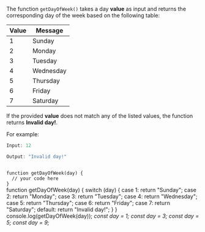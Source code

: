 The function `getDayOfWeek()` takes a day **value**
as input and returns the corresponding day
of the week based on the following table:

| Value | Message   |
| ----- | --------- |
| 1     | Sunday    |
| 2     | Monday    |
| 3     | Tuesday   |
| 4     | Wednesday |
| 5     | Thursday  |
| 6     | Friday    |
| 7     | Saturday  |

If the provided **value** does not match any of the listed values,
the function returns **Invalid day!**.

For example:
```js
Input: 12

Output: "Invalid day!"
```
<codeblock language="javascript" type="exercise" testMode="multipleInput">
<code>
function getDayOfWeek(day) {
  // your code here
}
</code>

<solution>
function getDayOfWeek(day) {
  switch (day) {
    case 1:
      return "Sunday";
    case 2:
      return "Monday";
    case 3:
      return "Tuesday";
    case 4:
      return "Wednesday";
    case 5:
      return "Thursday";
    case 6:
      return "Friday";
    case 7:
      return "Saturday";
    default:
      return "Invalid day!";
  }
}
</solution>

<testcases>
<caller>
console.log(getDayOfWeek(day));
</caller>
<testcase>
<i>
const day = 1;
</i>
</testcase>
<testcase>
<i>
const day = 3;
</i>
</testcase>
<testcase>
<i>
const day = 5;
</i>
</testcase>
<testcase>
<i>
const day = 9;
</i>
</testcase>
</testcases>
</codeblock>
